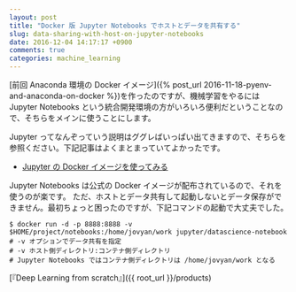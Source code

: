 ```yaml
---
layout: post
title: "Docker 版 Jupyter Notebooks でホストとデータを共有する"
slug: data-sharing-with-host-on-jupyter-notebooks
date: 2016-12-04 14:17:17 +0900
comments: true
categories: machine_learning
---
```


[前回 Anaconda 環境の Docker イメージ]({% post_url 2016-11-18-pyenv-and-anaconda-on-docker %})を作ったのですが、機械学習をやるには Jupyter Notebooks という統合開発環境の方がいろいろ便利だということなので、そちらをメインに使うことにします。

Jupyter ってなんぞっていう説明はググレばいっぱい出てきますので、そちらを参照ください。下記記事はよくまとまっていてよかったです。

- [Jupyter の Docker イメージを使ってみる](http://qiita.com/kshigeru/items/2cd504e927869163b4c8)

Jupyter Notebooks は公式の Docker イメージが配布されているので、それを使うのが楽です。
ただ、ホストとデータ共有して起動しないとデータ保存ができません。最初ちょっと困ったのですが、下記コマンドの起動で大丈夫でした。

    $ docker run -d -p 8888:8888 -v $HOME/project/notebooks:/home/jovyan/work jupyter/datascience-notebook
    # -v オプションでデータ共有を指定
    # -v ホスト側ディレクトリ:コンテナ側ディレクトリ
    # Jupyter Notebooks ではコンテナ側ディレクトリは /home/jovyan/work となる

[『Deep Learning from scratch』]({{ root_url }}/products)

